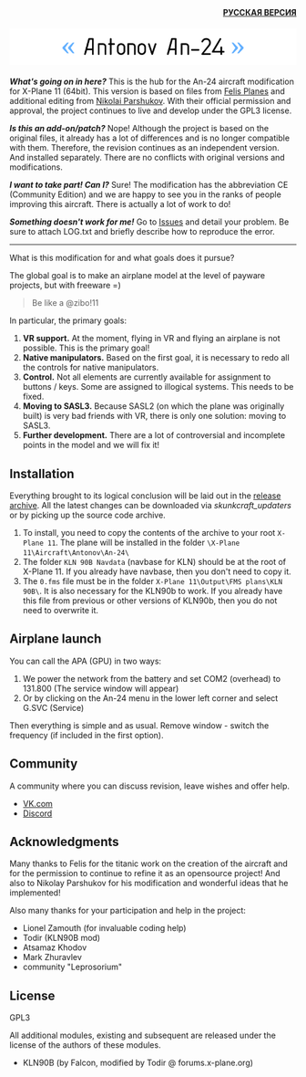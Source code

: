 <div align="right"><a href="https://github.com/mixMugz/An-24"><b>РУССКАЯ ВЕРСИЯ</b></a></div>

<h4 align="center">
  <img alt="Antonov An-24" src="readme-head-en.png">
</h4>

***What's going on in here?*** This is the hub for the An-24 aircraft modification for X-Plane 11 (64bit).
This version is based on files from [Felis Planes](http://felis-planes.com/) and additional editing from [Nikolai Parshukov](https://github.com/parshukov/An24-Felis-for-XP11).
With their official permission and approval, the project continues to live and develop under the GPL3 license.

***Is this an add-on/patch?*** Nope! Although the project is based on the original files, it already has a lot of differences and is no longer compatible with them. Therefore, the revision continues as an independent version. And installed separately. There are no conflicts with original versions and modifications.

***I want to take part! Can I?*** Sure! The modification has the abbreviation CE (Community Edition) and we are happy to see you in the ranks of people improving this aircraft. There is actually a lot of work to do!

***Something doesn't work for me!*** Go to [Issues](https://github.com/mixMugz/An-24/issues) and detail your problem. Be sure to attach LOG.txt and briefly describe how to reproduce the error.

---

What is this modification for and what goals does it pursue?

The global goal is to make an airplane model at the level of payware projects, but with freeware =)
>Be like a @zibo!11

In particular, the primary goals:

1. **VR support.** At the moment, flying in VR and flying an airplane is not possible. This is the primary goal!
2. **Native manipulators.** Based on the first goal, it is necessary to redo all the controls for native manipulators.
3. **Control.** Not all elements are currently available for assignment to buttons / keys. Some are assigned to illogical systems. This needs to be fixed.
4. **Moving to SASL3.** Because SASL2 (on which the plane was originally built) is very bad friends with VR, there is only one solution: moving to SASL3.
5. **Further development.** There are a lot of controversial and incomplete points in the model and we will fix it!

## Installation

Everything brought to its logical conclusion will be laid out in the [release archive](https://github.com/mixMugz/An-24/releases). All the latest changes can be downloaded via *skunkcraft_updaters* or by picking up the source code archive.

1. To install, you need to copy the contents of the archive to your root `X-Plane 11`. The plane will be installed in the folder `\X-Plane 11\Aircraft\Antonov\An-24\`
2. The folder `KLN 90B Navdata` (navbase for KLN) should be at the root of X-Plane 11. If you already have navbase, then you don't need to copy it.
3. The `0.fms` file must be in the folder `X-Plane 11\Output\FMS plans\KLN 90B\`. It is also necessary for the KLN90b to work. If you already have this file from previous or other versions of KLN90b, then you do not need to overwrite it.

## Airplane launch

You can call the APA (GPU) in two ways:

1. We power the network from the battery and set COM2 (overhead) to 131.800 (The service window will appear)
2. Or by clicking on the An-24 menu in the lower left corner and select G.SVC (Service)

Then everything is simple and as usual. Remove window - switch the frequency (if included in the first option).

## Community

A community where you can discuss revision, leave wishes and offer help.

- [VK.com](https://vk.com/an24_ce)
- [Discord](https://discord.gg/tAfXsqV)

## Acknowledgments

Many thanks to Felis for the titanic work on the creation of the aircraft and for the permission to continue to refine it as an opensource project! And also to Nikolay Parshukov for his modification and wonderful ideas that he implemented!

Also many thanks for your participation and help in the project:

- Lionel Zamouth (for invaluable coding help)
- Todir (KLN90B mod)
- Atsamaz Khodov
- Mark Zhuravlev
- community "Leprosorium"

## License

GPL3

All additional modules, existing and subsequent are released under the license of the authors of these modules.
- KLN90B (by Falcon, modified by Todir @ forums.x-plane.org)
